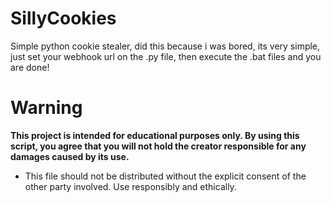 # SillyCookies
Simple python cookie stealer, did this because i was bored, its very simple, just set your webhook url on the .py file, then execute the .bat files and you are done!
# Warning
**This project is intended for educational purposes only. By using this script, you agree that you will not hold the creator responsible for any damages caused by its use.**
- This file should not be distributed without the explicit consent of the other party involved. Use responsibly and ethically.
